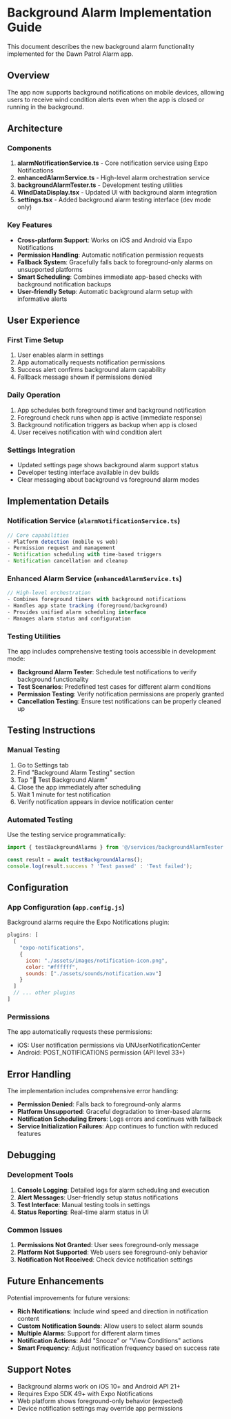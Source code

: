 # Background Alarm Implementation Guide

This document describes the new background alarm functionality implemented for the Dawn Patrol Alarm app.

## Overview

The app now supports background notifications on mobile devices, allowing users to receive wind condition alerts even when the app is closed or running in the background.

## Architecture

### Components

1. **alarmNotificationService.ts** - Core notification service using Expo Notifications
2. **enhancedAlarmService.ts** - High-level alarm orchestration service  
3. **backgroundAlarmTester.ts** - Development testing utilities
4. **WindDataDisplay.tsx** - Updated UI with background alarm integration
5. **settings.tsx** - Added background alarm testing interface (dev mode only)

### Key Features

- **Cross-platform Support**: Works on iOS and Android via Expo Notifications
- **Permission Handling**: Automatic notification permission requests
- **Fallback System**: Gracefully falls back to foreground-only alarms on unsupported platforms
- **Smart Scheduling**: Combines immediate app-based checks with background notification backups
- **User-friendly Setup**: Automatic background alarm setup with informative alerts

## User Experience

### First Time Setup

1. User enables alarm in settings
2. App automatically requests notification permissions
3. Success alert confirms background alarm capability
4. Fallback message shown if permissions denied

### Daily Operation

1. App schedules both foreground timer and background notification
2. Foreground check runs when app is active (immediate response)
3. Background notification triggers as backup when app is closed
4. User receives notification with wind condition alert

### Settings Integration

- Updated settings page shows background alarm support status
- Developer testing interface available in dev builds
- Clear messaging about background vs foreground alarm modes

## Implementation Details

### Notification Service (`alarmNotificationService.ts`)

```typescript
// Core capabilities
- Platform detection (mobile vs web)
- Permission request and management
- Notification scheduling with time-based triggers
- Notification cancellation and cleanup
```

### Enhanced Alarm Service (`enhancedAlarmService.ts`)

```typescript
// High-level orchestration
- Combines foreground timers with background notifications
- Handles app state tracking (foreground/background)
- Provides unified alarm scheduling interface
- Manages alarm status and configuration
```

### Testing Utilities

The app includes comprehensive testing tools accessible in development mode:

- **Background Alarm Tester**: Schedule test notifications to verify background functionality
- **Test Scenarios**: Predefined test cases for different alarm conditions
- **Permission Testing**: Verify notification permissions are properly granted
- **Cancellation Testing**: Ensure test notifications can be properly cleaned up

## Testing Instructions

### Manual Testing

1. Go to Settings tab
2. Find "Background Alarm Testing" section  
3. Tap "🧪 Test Background Alarm"
4. Close the app immediately after scheduling
5. Wait 1 minute for test notification
6. Verify notification appears in device notification center

### Automated Testing

Use the testing service programmatically:

```typescript
import { testBackgroundAlarms } from '@/services/backgroundAlarmTester';

const result = await testBackgroundAlarms();
console.log(result.success ? 'Test passed' : 'Test failed');
```

## Configuration

### App Configuration (`app.config.js`)

Background alarms require the Expo Notifications plugin:

```javascript
plugins: [
  [
    "expo-notifications",
    {
      icon: "./assets/images/notification-icon.png",
      color: "#ffffff",
      sounds: ["./assets/sounds/notification.wav"]
    }
  ]
  // ... other plugins
]
```

### Permissions

The app automatically requests these permissions:
- iOS: User notification permissions via UNUserNotificationCenter
- Android: POST_NOTIFICATIONS permission (API level 33+)

## Error Handling

The implementation includes comprehensive error handling:

- **Permission Denied**: Falls back to foreground-only alarms
- **Platform Unsupported**: Graceful degradation to timer-based alarms
- **Notification Scheduling Errors**: Logs errors and continues with fallback
- **Service Initialization Failures**: App continues to function with reduced features

## Debugging

### Development Tools

1. **Console Logging**: Detailed logs for alarm scheduling and execution
2. **Alert Messages**: User-friendly setup status notifications  
3. **Test Interface**: Manual testing tools in settings
4. **Status Reporting**: Real-time alarm status in UI

### Common Issues

1. **Permissions Not Granted**: User sees foreground-only message
2. **Platform Not Supported**: Web users see foreground-only behavior
3. **Notification Not Received**: Check device notification settings

## Future Enhancements

Potential improvements for future versions:

- **Rich Notifications**: Include wind speed and direction in notification content
- **Custom Notification Sounds**: Allow users to select alarm sounds
- **Multiple Alarms**: Support for different alarm times
- **Notification Actions**: Add "Snooze" or "View Conditions" actions
- **Smart Frequency**: Adjust notification frequency based on success rate

## Support Notes

- Background alarms work on iOS 10+ and Android API 21+
- Requires Expo SDK 49+ with Expo Notifications
- Web platform shows foreground-only behavior (expected)
- Device notification settings may override app permissions
